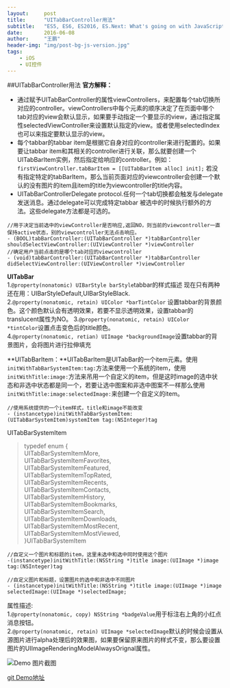 ```yaml
---
layout:     post
title:      "UITabBarController用法"
subtitle:   "ES5, ES6, ES2016, ES.Next: What's going on with JavaScript versioning?"
date:       2016-06-08
author:     "王鹏"
header-img: "img/post-bg-js-version.jpg"
tags:
    - iOS
    - UI控件
---
```


##UITabBarController用法
**官方解释：**  

  * 通过赋予UITabBarController的属性viewControllers，来配置每个tab切换所对应的controller。viewControllers中每个元素的顺序决定了在页面中哪个tab对应的view会默认显示，如果要手动指定一个要显示的view，通过指定属性selectedViewController来设置默认指定的view。或者使用selectedIndex也可以来指定要默认显示的view。
  * 每个tabbar的tabbar item是根据它自身对应的controller来进行配置的。如果要让tabbar item和其相关的controller进行关联，那么就要创建一个UITabBarItem实例，然后指定给响应的controller。例如：  
  `firstViewController.tabBarItem = [[UITabBarItem alloc] init];`  若没有指定特定的tabBarItem，那么当前页面对应的viewcontroller会创建一个默认的没有图片的item且item的title为viewcontroller的title内容。
  * UITabBarControllerDelegate protocol.任何一个tab切换都会触发与delegate发送消息。通过delegate可以完成特定tabbar 被选中的时候执行额外的方法。这些delegate方法都是可选的。  
  
  ```
  //用于决定当前选中的viewController是否响应,返回NO，则当前的viewcontroller一直保持active状态，别的viewcontroller无法点击响应。
- (BOOL)tabBarController:(UITabBarController *)tabBarController
shouldSelectViewController:(UIViewController *)viewController  
//确定用户当前点击的是哪个tab对应的viewcontroller
- (void)tabBarController:(UITabBarController *)tabBarController 
didSelectViewController:(UIViewController *)viewController
  
  ```
  **UITabBar**  
  1.`@property(nonatomic) UIBarStyle barStyle`tabbar的样式描述
  现在只有两种还在用：UIBarStyleDefault,UIBarStyleBlack.  
  2.`@property(nonatomic, retain) UIColor *barTintColor`  设置tabbar的背景颜色。这个颜色默认会有透明效果，若要不显示透明效果，设置tabbar的translucent属性为NO。 
  3.`@property(nonatomic, retain) UIColor *tintColor`设置点击变色后的title颜色。  
  4.`@property(nonatomic, retian) UIImage *backgroundImage`设置tabbar的背景图片，会将图片进行拉伸填充
  
  **UITabBarItem：**UITabBarItem是UITabBar的一个item元素。使用`initWithTabBarSystemItem:tag:`方法来使用一个系统的item，使用`initWithTitle:image:`方法来吊用一个自定义的item，但是这时image的选中状态和非选中状态都是同一个，若要让选中图案和非选中图案不一样那么使用`initWithTitle:image:selectedImage:`来创建一个自定义的item。  
  
  ```
  //使用系统提供的一个item样式，title和image不能改变
  - (instancetype)initWithTabBarSystemItem:(UITabBarSystemItem)systemItem tag:(NSInteger)tag
  ```
  UITabBarSystemItem
  >typedef enum {  
  >  UITabBarSystemItemMore,  
  UITabBarSystemItemFavorites,   
   UITabBarSystemItemFeatured,   
   UITabBarSystemItemTopRated,   
    UITabBarSystemItemRecents,  
    UITabBarSystemItemContacts,  
    UITabBarSystemItemHistory,  
   UITabBarSystemItemBookmarks,  
   UITabBarSystemItemSearch,  
   UITabBarSystemItemDownloads,  
    UITabBarSystemItemMostRecent,  
    UITabBarSystemItemMostViewed,  
    }UITabBarSystemItem  
    
```
//自定义一个图片和标题的item，这里未选中和选中同时使用这个图片
-(instancetype)initWithTitle:(NSString *)title image:(UIImage *)image tag:(NSInteger)tag
```

```
//自定义图片和标题，设置图片的选中和非选中不同图片
- (instancetype)initWithTitle:(NSString *)title image:(UIImage *)image selectedImage:(UIImage *)selectedImage;
```
属性描述:  
1.`@property(nonatomic, copy) NSString *badgeValue`用于标注右上角的小红点消息按钮。  
2.`@property(nonatomic, retain) UIImage *selectedImage`默认的时候会设置从源图片进行alpha处理后的效果图，如果要保留原来图片的样式不变，那么要设置图片的UIImageRenderingModelAlwaysOrignal属性。

![Demo 图片截图](http://7xleoh.com1.z0.glb.clouddn.com/tabbarDemo.png)

[git Demo地址](https://github.com/Shawn-WangDapeng/UITabBarControllerDemo.git)

